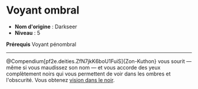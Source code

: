 # Voyant ombral

 * **Nom d'origine** : Darkseer
 * **Niveau** : 5


<p><span id="ctl00_MainContent_DetailedOutput"><strong>Prérequis</strong> Voyant pénombral<br></span></p>
<hr>
<p>@Compendium[pf2e.deities.ZfN7jkK6boU1FuiS]{Zon-Kuthon} vous sourit — même si vous maudissez son nom — et vous accorde des yeux complètement noirs qui vous permettent de voir dans les ombres et l'obscurité. Vous obtenez <a href="https://2e.aonprd.com/Rules.aspx?ID=415">vision dans le noir</a>.&nbsp;</p>